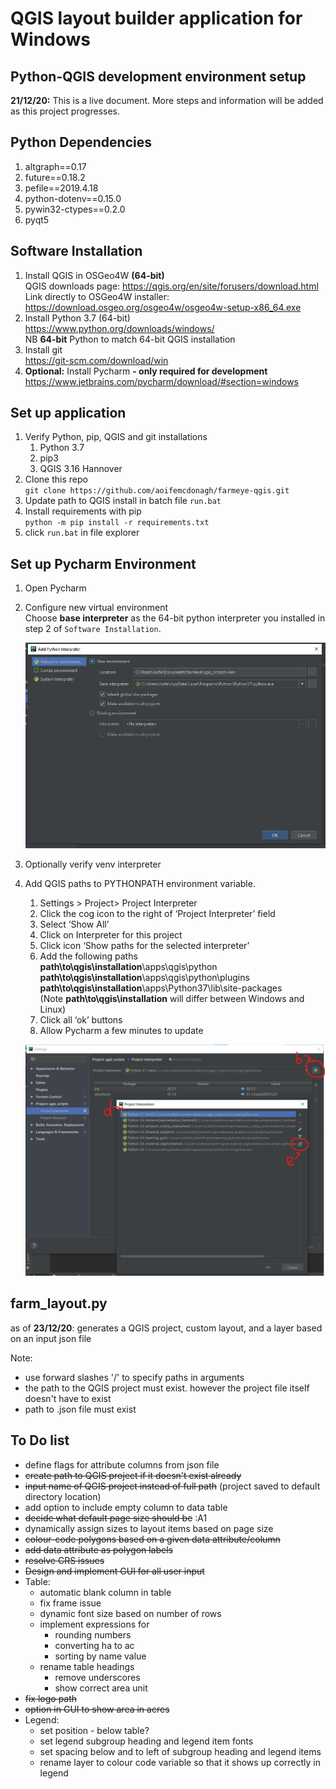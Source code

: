 # QGIS layout builder application for Windows

## Python-QGIS development environment setup

**21/12/20:** This is a live document. More steps and information will be added as this project progresses.

## Python Dependencies
1. altgraph==0.17
1. future==0.18.2
1. pefile==2019.4.18
1. python-dotenv==0.15.0
1. pywin32-ctypes==0.2.0
1. pyqt5

## Software Installation
1. Install QGIS in OSGeo4W **(64-bit)**  
    QGIS downloads page: https://qgis.org/en/site/forusers/download.html  
    Link directly to OSGeo4W installer: https://download.osgeo.org/osgeo4w/osgeo4w-setup-x86_64.exe 
1. Install Python 3.7 (64-bit)  
    https://www.python.org/downloads/windows/  
    NB **64-bit** Python to match 64-bit QGIS installation  
1. Install git  
      https://git-scm.com/download/win
1. **Optional:** Install Pycharm **- only required for development**  
    https://www.jetbrains.com/pycharm/download/#section=windows 
    
## Set up application
1. Verify Python, pip, QGIS and git installations
    1. Python 3.7
    1. pip3
    1. QGIS 3.16 Hannover
1. Clone this repo  
    `git clone https://github.com/aoifemcdonagh/farmeye-qgis.git`
1. Update path to QGIS install in batch file `run.bat`  
1. Install requirements with pip  
    `python -m pip install -r requirements.txt`  
1. click `run.bat` in file explorer

## Set up Pycharm Environment
1. Open Pycharm
1. Configure new virtual environment  
    Choose **base interpreter** as the 64-bit python interpreter you installed in step 2 of `Software Installation`.

    ![interpreter setup](images/venv_setup.png)

1. Optionally verify venv interpreter
1. Add QGIS paths to PYTHONPATH environment variable. 
    1. Settings > Project> Project Interpreter
    1. Click the cog icon to the right of ‘Project Interpreter’ field
    1. Select ‘Show All’
    1. Click on Interpreter for this project
    1. Click icon ‘Show paths for the selected interpreter’
    1. Add the following paths  
        **path\to\qgis\installation**\apps\qgis\python  
        **path\to\qgis\installation**\apps\qgis\python\plugins  
        **path\to\qgis\installation**\apps\Python37\lib\site-packages  
        (Note **path\to\qgis\installation** will differ between Windows and Linux)
    1. Click all ‘ok’ buttons
    1. Allow Pycharm a few minutes to update 


   ![qgis path setup](images/pycharm_qgis_paths.png)


## farm_layout.py
as of **23/12/20**: generates a QGIS project, custom layout, and a layer based on an input json file

Note:
* use forward slashes '/' to specify paths in arguments
* the path to the QGIS project must exist. however the project file itself doesn't have to exist
* path to .json file must exist


## To Do list
* define flags for attribute columns from json file
* ~~create path to QGIS project if it doesn't exist already~~
* ~~input name of QGIS project instead of full path~~ (project saved to default directory location)
* add option to include empty column to data table
* ~~decide what default page size should be~~ :A1
* dynamically assign sizes to layout items based on page size
* ~~colour-code polygons based on a given data attribute/column~~
* ~~add data attribute as polygon labels~~
* ~~resolve CRS issues~~
* ~~Design and implement GUI for all user input~~
* Table:
    * automatic blank column in table
    * fix frame issue
    * dynamic font size based on number of rows
    * implement expressions for
        * rounding numbers
        * converting ha to ac
        * sorting by name value
    * rename table headings 
        * remove underscores
        * show correct area unit
* ~~fix logo path~~
* ~~option in GUI to show area in acres~~
* Legend:
    * set position - below table?
    * set legend subgroup heading and legend item fonts
    * set spacing below and to left of subgroup heading and legend items
    * rename layer to colour code variable so that it shows up correctly in legend
